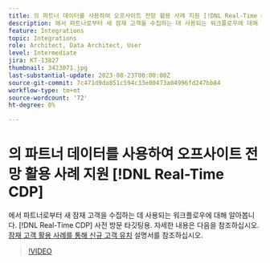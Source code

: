 ```yaml
---
title: 의 파트너 데이터를 사용하여 오프사이트 전망 활용 사례 지원 [!DNL Real-Time CDP]
description: 에서 파트너로부터 새 잠재 고객을 수집하는 데 사용되는 워크플로우에 대해 알아봅니다. [!DNL Real-Time CDP] 사전 방문 타깃팅용. 
feature: Integrations
topic: Integrations
role: Architect, Data Architect, User
level: Intermediate
jira: KT-13827
thumbnail: 3423071.jpg
last-substantial-update: 2023-08-23T00:00:00Z
source-git-commit: 7c471d9da851c594c33e00473a04996fd247bb84
workflow-type: tm+mt
source-wordcount: '72'
ht-degree: 0%

---
```


# 의 파트너 데이터를 사용하여 오프사이트 전망 활용 사례 지원 [!DNL Real-Time CDP]

에서 파트너로부터 새 잠재 고객을 수집하는 데 사용되는 워크플로우에 대해 알아봅니다. [!DNL Real-Time CDP] 사전 방문 타깃팅용. 자세한 내용은 다음을 참조하십시오. [잠재 고객 활용 사례를 통해 신규 고객 유치](https://experienceleague.adobe.com/docs/experience-platform/rtcdp/use-cases/partner-data/prospecting.html) 설명서를 참조하십시오.

>[!VIDEO](https://video.tv.adobe.com/v/3423071/?learn=on)
